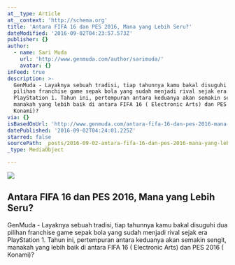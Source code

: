 ```yaml
---
at__type: Article
at__context: 'http://schema.org'
title: 'Antara FIFA 16 dan PES 2016, Mana yang Lebih Seru?'
dateModified: '2016-09-02T04:23:57.573Z'
publisher: {}
author:
  - name: Sari Muda
    url: 'http://www.genmuda.com/author/sarimuda/'
    avatar: {}
inFeed: true
description: >-
  GenMuda - Layaknya sebuah tradisi, tiap tahunnya kamu bakal disuguhi dua
  pilihan franchise game sepak bola yang sudah menjadi rival sejak era
  PlayStation 1. Tahun ini, pertempuran antara keduanya akan semakin sengit,
  manakah yang lebih baik di antara FIFA 16 ( Electronic Arts) dan PES 2016 (
  Konami)?
via: {}
isBasedOnUrl: 'http://www.genmuda.com/antara-fifa-16-dan-pes-2016-mana-yang-lebih-seru/'
datePublished: '2016-09-02T04:24:01.225Z'
starred: false
sourcePath: _posts/2016-09-02-antara-fifa-16-dan-pes-2016-mana-yang-lebih-seru.md
_type: MediaObject

---
```

<article style=""><img src="http://www.genmuda.com/wp-content/uploads/2015/10/fifa-1024x483.png" /><h1>Antara FIFA 16 dan PES 2016, Mana yang Lebih Seru?</h1><p>GenMuda - Layaknya sebuah tradisi, tiap tahunnya kamu bakal disuguhi dua pilihan franchise game sepak bola yang sudah menjadi rival sejak era PlayStation 1. Tahun ini, pertempuran antara keduanya akan semakin sengit, manakah yang lebih baik di antara FIFA 16 ( Electronic Arts) dan PES 2016 ( Konami)?</p></article>